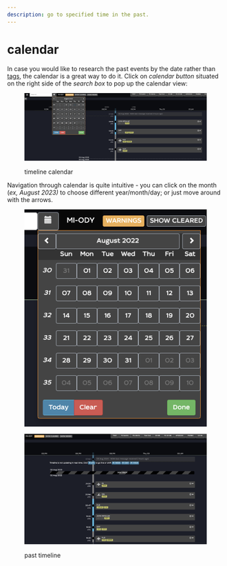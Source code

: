 ```yaml
---
description: go to specified time in the past.
---
```


# calendar

In case you would like to research the past events by the date rather than [tags](../tags.md), the calendar is a great way to do it. Click on _calendar button_ situated on the right side of the _search box_ to pop up the calendar view:

<figure><img src="../../../../.gitbook/assets/Screenshot 2023-08-03 at 09.44.52.png" alt=""><figcaption><p>timeline calendar </p></figcaption></figure>

Navigation through calendar is quite intuitive - you can click on the month (_ex, August 2023)_ to choose different year/month/day; or just move around with the arrows.&#x20;

<div>

<figure><img src="../../../../.gitbook/assets/Screenshot 2023-08-03 at 09.52.49.png" alt=""><figcaption></figcaption></figure>

 

<figure><img src="../../../../.gitbook/assets/Screenshot 2023-08-03 at 09.53.00.png" alt=""><figcaption><p>past timeline</p></figcaption></figure>

</div>
